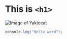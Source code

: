 # This is `<h1>`

![Image of Yaktocat](https://octodex.github.com/images/yaktocat.png)

```java script
console.log("Hello word");
```
